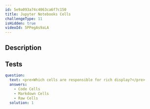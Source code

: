 ```yaml
---
id: 5e9a093a74c4063ca6f7c150
title: Jupyter Notebooks Cells
challengeType: 11
isHidden: true
videoId: 5PPegAs9aLA
---
```


## Description
<section id='description'>
</section>

## Tests
<section id='tests'>

```yml
question:
  text: <pre>Which cells are responsible for rich display?</pre>
  answers:
    - Code Cells
    - Markdown Cells
    - Raw Cells
  solution: 1
```

</section>

